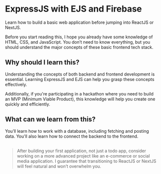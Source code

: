 # ExpressJS with EJS and Firebase
Learn how to build a basic web application before jumping into ReactJS or NextJS.

Before you start reading this, I hope you already have some knowledge of HTML, CSS, and JavaScript. You don’t need to know everything, but you should understand the major concepts of these basic frontend tech stack.

## Why should I learn this?
Understanding the concepts of both backend and frontend development is essential. Learning ExpressJS and EJS can help you grasp these concepts effectively.

Additionally, if you're participating in a hackathon where you need to build an MVP (Minimum Viable Product), this knowledge will help you create one quickly and efficiently.

## What can we learn from this?
You’ll learn how to work with a database, including fetching and posting data. You'll also learn how to connect the backend to the frontend.
<br><br>

> After building your first application, not just a todo app, consider working on a more advanced project like an e-commerce or social media application. I guarantee that transitioning to ReactJS or NextJS will feel natural and won’t overwhelm you.
